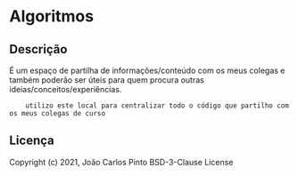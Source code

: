 ﻿# Algoritmos

## Descrição

É um espaço de partilha de informações/conteúdo com os meus colegas e também poderão ser úteis para quem procura outras ideias/conceitos/experiências.
```
    utilizo este local para centralizar todo o código que partilho com os meus colegas de curso
```


## Licença

Copyright (c) 2021, João Carlos Pinto
BSD-3-Clause License
